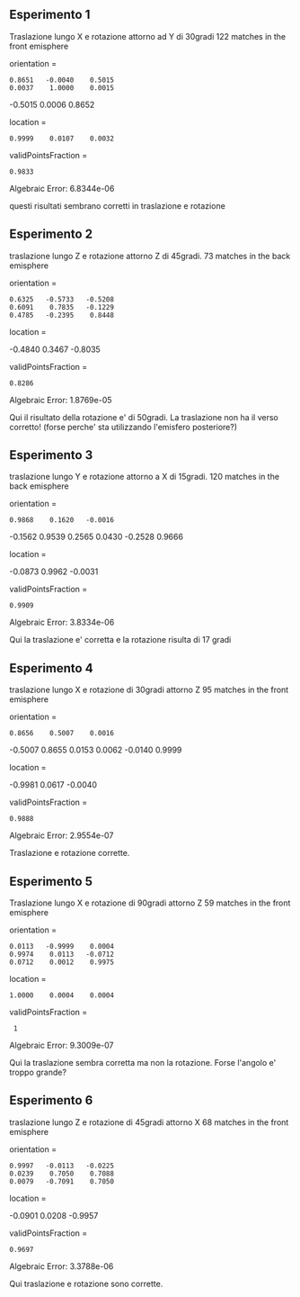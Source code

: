 ## Esperimento 1
Traslazione lungo X e rotazione attorno ad Y di 30gradi
122 matches in the front emisphere

orientation =

    0.8651   -0.0040    0.5015
    0.0037    1.0000    0.0015
   -0.5015    0.0006    0.8652


location =

    0.9999    0.0107    0.0032


validPointsFraction =

    0.9833

Algebraic Error: 6.8344e-06

questi risultati sembrano corretti in traslazione e rotazione

## Esperimento 2
traslazione lungo Z e rotazione attorno Z di 45gradi.
73 matches in the back emisphere

orientation =

    0.6325   -0.5733   -0.5208
    0.6091    0.7835   -0.1229
    0.4785   -0.2395    0.8448


location =

   -0.4840    0.3467   -0.8035


validPointsFraction =

    0.8286

Algebraic Error: 1.8769e-05

Qui il risultato della rotazione e' di 50gradi. La traslazione non ha il verso
corretto! (forse perche' sta utilizzando l'emisfero posteriore?)

## Esperimento 3
traslazione lungo Y e rotazione attorno a X di 15gradi.
120 matches in the back emisphere

orientation =

    0.9868    0.1620   -0.0016
   -0.1562    0.9539    0.2565
    0.0430   -0.2528    0.9666


location =

   -0.0873    0.9962   -0.0031


validPointsFraction =

    0.9909

Algebraic Error: 3.8334e-06

Qui la traslazione e' corretta e la rotazione risulta di 17 gradi

## Esperimento 4
traslazione lungo X e rotazione di 30gradi attorno Z
95 matches in the front emisphere

orientation =

    0.8656    0.5007    0.0016
   -0.5007    0.8655    0.0153
    0.0062   -0.0140    0.9999


location =

   -0.9981    0.0617   -0.0040


validPointsFraction =

    0.9888

Algebraic Error: 2.9554e-07

Traslazione e rotazione corrette.

## Esperimento 5
Traslazione lungo X e rotazione di 90gradi attorno Z
59 matches in the front emisphere

orientation =

    0.0113   -0.9999    0.0004
    0.9974    0.0113   -0.0712
    0.0712    0.0012    0.9975


location =

    1.0000    0.0004    0.0004


validPointsFraction =

     1

Algebraic Error: 9.3009e-07

Qui la traslazione sembra corretta ma non la rotazione. Forse l'angolo e' troppo
grande?

## Esperimento 6
traslazione lungo Z e  rotazione di 45gradi attorno X
68 matches in the front emisphere

orientation =

    0.9997   -0.0113   -0.0225
    0.0239    0.7050    0.7088
    0.0079   -0.7091    0.7050


location =

   -0.0901    0.0208   -0.9957


validPointsFraction =

    0.9697

Algebraic Error: 3.3788e-06

Qui traslazione e rotazione sono corrette.
